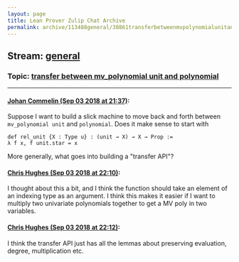 ```yaml
---
layout: page
title: Lean Prover Zulip Chat Archive 
permalink: archive/113488general/38861transferbetweenmvpolynomialunitandpolynomial.html
---
```


## Stream: [general](index.html)
### Topic: [transfer between mv_polynomial unit and polynomial](38861transferbetweenmvpolynomialunitandpolynomial.html)

---

#### [Johan Commelin (Sep 03 2018 at 21:37)](https://leanprover.zulipchat.com/#narrow/stream/113488-general/topic/transfer%20between%20mv_polynomial%20unit%20and%20polynomial/near/133275790):
Suppose I want to build a slick machine to move back and forth between `mv_polynomial unit` and `polynomial`. Does it make sense to start with
```lean
def rel_unit {X : Type u} : (unit → X) → X → Prop :=
λ f x, f unit.star = x
```
More generally, what goes into building a "transfer API"?

#### [Chris Hughes (Sep 03 2018 at 22:10)](https://leanprover.zulipchat.com/#narrow/stream/113488-general/topic/transfer%20between%20mv_polynomial%20unit%20and%20polynomial/near/133277005):
I thought about this a bit, and I think the function should take an element of an indexing type as an argument. I think this makes it easier if I want to multiply two univariate polynomials together to get a MV poly in two variables.

#### [Chris Hughes (Sep 03 2018 at 22:12)](https://leanprover.zulipchat.com/#narrow/stream/113488-general/topic/transfer%20between%20mv_polynomial%20unit%20and%20polynomial/near/133277077):
I think the transfer API just has all the lemmas about preserving evaluation, degree, multiplication etc.

